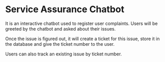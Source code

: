 # Service Assurance Chatbot

It is an interactive chatbot used to register user complaints. Users will be greeted by the chatbot and asked about their issues.

Once the issue is figured out, it will create a ticket for this issue, store it in the database and give the ticket number to the user.

Users can also track an existing issue by ticket number.